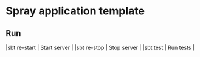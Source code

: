 # Spray application template

## Run

 |sbt re-start | Start server |
 |sbt re-stop  | Stop server  |
 |sbt test     | Run tests    |
